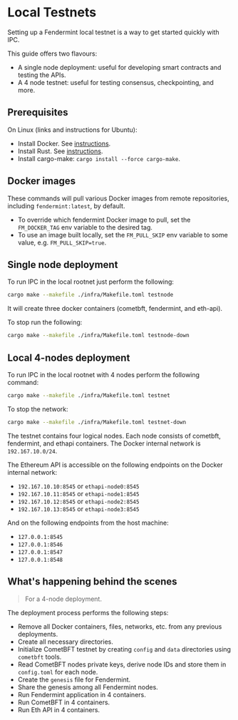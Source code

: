# Local Testnets

Setting up a Fendermint local testnet is a way to get started quickly with IPC.

This guide offers two flavours:

- A single node deployment: useful for developing smart contracts and testing the APIs.
- A 4 node testnet: useful for testing consensus, checkpointing, and more.

## Prerequisites

On Linux (links and instructions for Ubuntu):

- Install Docker. See [instructions](https://docs.docker.com/engine/install/ubuntu/).
- Install Rust. See [instructions](https://www.rust-lang.org/tools/install).
- Install cargo-make: `cargo install --force cargo-make`.

## Docker images

These commands will pull various Docker images from remote repositories, including `fendermint:latest`, by default.

- To override which fendermint Docker image to pull, set the `FM_DOCKER_TAG` env variable to the desired tag.
- To use an image built locally, set the `FM_PULL_SKIP` env variable to some value, e.g. `FM_PULL_SKIP=true`.

## Single node deployment

To run IPC in the local rootnet just perform the following:

```bash
cargo make --makefile ./infra/Makefile.toml testnode
```

It will create three docker containers (cometbft, fendermint, and eth-api).

To stop run the following:
```bash
cargo make --makefile ./infra/Makefile.toml testnode-down
```

## Local 4-nodes deployment

To run IPC in the local rootnet with 4 nodes perform the following command:

```bash
cargo make --makefile ./infra/Makefile.toml testnet
```

To stop the network:

```bash
cargo make --makefile ./infra/Makefile.toml testnet-down
```

The testnet contains four logical nodes. Each node consists of cometbft, fendermint, and ethapi containers.
The Docker internal network is `192.167.10.0/24`.

The Ethereum API is accessible on the following endpoints on the Docker internal network:

- `192.167.10.10:8545` or `ethapi-node0:8545`
- `192.167.10.11:8545` or `ethapi-node1:8545`
- `192.167.10.12:8545` or `ethapi-node2:8545`
- `192.167.10.13:8545` or `ethapi-node3:8545`

And on the following endpoints from the host machine:

- `127.0.0.1:8545`
- `127.0.0.1:8546`
- `127.0.0.1:8547`
- `127.0.0.1:8548`

## What's happening behind the scenes

> For a 4-node deployment.

The deployment process performs the following steps:

- Remove all Docker containers, files, networks, etc. from any previous deployments.
- Create all necessary directories.
- Initialize CometBFT testnet by creating `config` and `data` directories using `cometbft` tools.
- Read CometBFT nodes private keys, derive node IDs and store them in `config.toml` for each node.
- Create the `genesis` file for Fendermint.
- Share the genesis among all Fendermint nodes.
- Run Fendermint application in 4 containers.
- Run CometBFT in 4 containers.
- Run Eth API in 4 containers.

